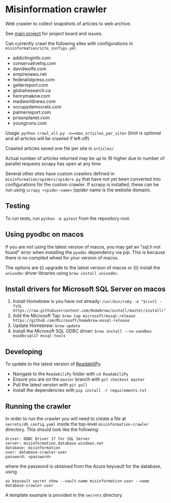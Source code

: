 # Misinformation crawler
Web crawler to collect snapshots of articles to web archive.

See [main project](https://github.com/alan-turing-institute/misinformation) for project board and issues.

Can currently crawl the following sites with configurations in `misinformation/site_configs.yml`
- addictinginfo.com
- conservativehq.com
- davidwolfe.com
- empirenews.net
- federalistpress.com
- gellerreport.com
- globalresearch.ca
- henrymakow.com
- madworldnews.com
- occupydemocrats.com
- palmerreport.com
- prisonplanet.com
- youngcons.com

Usage: `python crawl_all.py -n=<max_articles_per_site>` (limit is optional and all articles will be crawled if left off)

Crawled articles saved one file per site in `articles/`

Actual number of articles returned may be up to 16 higher due to number of parallel requests scrapy has open at any time

Several other sites have custom crawlers defined in `misinformation/spiders/spiders.py` that have not yet been
converted into configurations for the custom crawler. If scrapy is installed, these can be run using
`scrapy <spider-name>` (spider name is the website domain).

## Testing
To run tests, run `python -m pytest` from the repository root.

## Using pyodbc on macos
If you are not using the latest version of macos, you may get an "sql.h not found" error when installing the `pyodbc`
dependency via pip. This is because there is no compiled wheel for your version of macos.

The options are (i) upgrade
to the latest version of macos or (ii) install the `unixodbc` driver libraries using `brew install unixodbc`.

## Install drivers for Microsoft SQL Server on macos
1. Install Homebrew is you have not already: `/usr/bin/ruby -e "$(curl -fsSL https://raw.githubusercontent.com/Homebrew/install/master/install)"`
2. Add the Microsoft Tap: `brew tap microsoft/mssql-release https://github.com/Microsoft/homebrew-mssql-release`
3. Update Homebrew: `brew update`
4. Install the Microsoft SQL ODBC driver: `brew install --no-sandbox msodbcsql17 mssql-tools`

## Developing
To update to the latest version of [ReadabiliPy](https://github.com/martintoreilly/ReadabiliPy/blob/features/14-plain-content-structure/README.md).
- Navigate to the `ReadabiliPy` folder with `cd ReadabiliPy`
- Ensure you are on the `master` branch with `git checkout master`
- Pull the latest version with `git pull`
- Install the dependencies with `pip install -r requirements.txt`

## Running the crawler
In order to run the crawler you will need to create a file at `secrets/db_config.yaml` inside the top-level `misinformation-crawler` directory. This should look like the following:

```
driver: ODBC Driver 17 for SQL Server
server: misinformation.database.windows.net
database: misinformation
user: database-crawler-user
password: <password>
```

where the password is obtained from the Azure keyvault for the database, using

```az keyvault secret show --vault-name misinformation-user --name database-crawler-user```

A template example is provided in the `secrets` directory.
